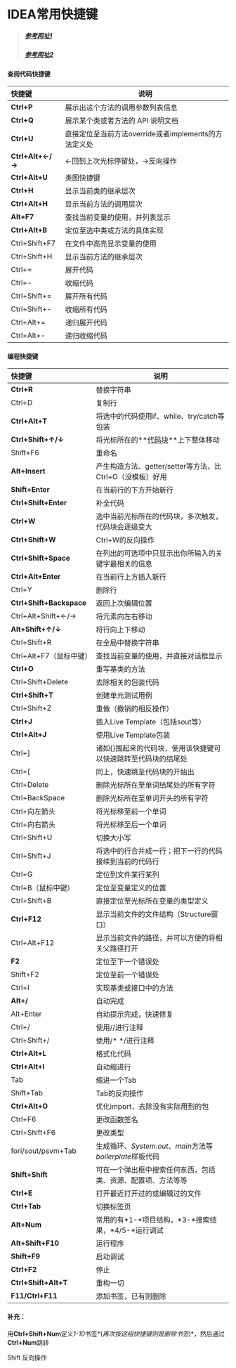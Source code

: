 # IDEA常用快捷键

> ##### [参考网址1](https://blog.csdn.net/wei83523408/article/details/60472168)
>
> ##### [参考网址2](https://blog.csdn.net/deniro_li/article/details/72902621)

#### 查阅代码快捷键

| 快捷键           | 说明                                                 |
| :--------------- | ---------------------------------------------------- |
| **Ctrl+P**       | 展示出这个方法的调用参数列表信息                     |
| **Ctrl+Q**       | 展示某个类或者方法的 API 说明文档                    |
| **Ctrl+U**       | 直接定位至当前方法override或者implements的方法定义处 |
| **Ctrl+Alt+←/→** | ←回到上次光标停留处，→反向操作                       |
| **Ctrl+Alt+U**   | 类图快捷键                                           |
| **Ctrl+H**       | 显示当前类的继承层次                                 |
| **Ctrl+Alt+H**   | 显示当前方法的调用层次                               |
| **Alt+F7**       | 查找当前变量的使用，并列表显示                       |
| **Ctrl+Alt+B**   | 定位至选中类或方法的具体实现                         |
| Ctrl+Shift+F7    | 在文件中高亮显示变量的使用                           |
| Ctrl+Shift+H     | 显示当前方法的继承层次                               |
| Ctrl+=           | 展开代码                                             |
| Ctrl+-           | 收缩代码                                             |
| Ctrl+Shift+=     | 展开所有代码                                         |
| Ctrl+Shift+-     | 收缩所有代码                                         |
| Ctrl+Alt+=       | 递归展开代码                                         |
| Ctrl+Alt+-       | 递归收缩代码                                         |

#### 编程快捷键

| 快捷键                   | 说明                                                         |
| :----------------------- | ------------------------------------------------------------ |
| **Ctrl+R**               | 替换字符串                                                   |
| Ctrl+D                   | 复制行                                                       |
| **Ctrl+Alt+T**           | 将选中的代码使用if、while、try/catch等包装                   |
| **Ctrl+Shift+↑/↓**       | 将光标所在的**<u>代码块</u>**上下整体移动                    |
| Shift+F6                 | 重命名                                                       |
| **Alt+Insert**           | 产生构造方法、getter/setter等方法，比Ctrl+O（没模板）好用    |
| **Shift+Enter**          | 在当前行的下方开始新行                                       |
| **Ctrl+Shift+Enter**     | 补全代码                                                     |
| **Ctrl+W**               | 选中当前光标所在的代码块，多次触发，代码块会逐级变大         |
| **Ctrl+Shift+W**         | Ctrl+W的反向操作                                             |
| **Ctrl+Shift+Space**     | 在列出的可选项中只显示出你所输入的关键字最相关的信息         |
| **Ctrl+Alt+Enter**       | 在当前行上方插入新行                                         |
| Ctrl+Y                   | 删除行                                                       |
| **Ctrl+Shift+Backspace** | 返回上次编辑位置                                             |
| Ctrl+Alt+Shift+←/→       | 将元素向左右移动                                             |
| **Alt+Shift+↑/↓**        | 将行向上下移动                                               |
| Ctrl+Shift+R             | 在全局中替换字符串                                           |
| Ctrl+Alt+F7（鼠标中键）  | 查找当前变量的使用，并直接对话框显示                         |
| **Ctrl+O**               | 重写基类的方法                                               |
| Ctrl+Shift+Delete        | 去除相关的包装代码                                           |
| **Ctrl+Shift+T**         | 创建单元测试用例                                             |
| Ctrl+Shift+Z             | 重做（撤销的相反操作）                                       |
| **Ctrl+J**               | 插入Live Template（包括sout等）                              |
| **Ctrl+Alt+J**           | 使用Live Template包装                                        |
| Ctrl+]                   | 诸如{}围起来的代码块，使用该快捷键可以快速跳转至代码块的结尾处 |
| Ctrl+[                   | 同上，快速跳至代码块的开始出                                 |
| Ctrl+Delete              | 删除光标所在至单词结尾处的所有字符                           |
| Ctrl+BackSpace           | 删除光标所在至单词开头的所有字符                             |
| Ctrl+向左箭头            | 将光标移至前一个单词                                         |
| Ctrl+向右箭头            | 将光标移至后一个单词                                         |
| Ctrl+Shift+U             | 切换大小写                                                   |
| Ctrl+Shift+J             | 将选中的行合并成一行；把下一行的代码接续到当前的代码行       |
| Ctrl+G                   | 定位到文件某行某列                                           |
| Ctrl+B（鼠标中键）       | 定位至变量定义的位置                                         |
| Ctrl+Shift+B             | 直接定位至光标所在变量的类型定义                             |
| **Ctrl+F12**             | 显示当前文件的文件结构（Structure窗口）                      |
| Ctrl+Alt+F12             | 显示当前文件的路径，并可以方便的将相关父路径打开             |
| **F2**                   | 定位至下一个错误处                                           |
| Shift+F2                 | 定位至前一个错误处                                           |
| Ctrl+I                   | 实现基类或接口中的方法                                       |
| **Alt+/**                | 自动完成                                                     |
| Alt+Enter                | 自动提示完成，快速修复                                       |
| Ctrl+/                   | 使用//进行注释                                               |
| Ctrl+Shift+/             | 使用/* */进行注释                                            |
| **Ctrl+Alt+L**           | 格式化代码                                                   |
| **Ctrl+Alt+I**           | 自动缩进行                                                   |
| Tab                      | 缩进一个Tab                                                  |
| Shift+Tab                | Tab的反向操作                                                |
| **Ctrl+Alt+O**           | 优化import，去除没有实际用到的包                             |
| Ctrl+F6                  | 更改函数签名                                                 |
| Ctrl+Shift+F6            | 更改类型                                                     |
| fori/sout/psvm+Tab       | 生成循环、*System.out*、*main*方法等*boilerplate*样板代码    |
| **Shift+Shift**          | 可在一个弹出框中搜索任何东西，包括类、资源、配置项、方法等等 |
| **Ctrl+E**               | 打开最近打开过的或编辑过的文件                               |
| **Ctrl+Tab**             | 切换标签页                                                   |
| **Alt+Num**              | 常用的有*1-*项目结构，*3-*搜索结果，*4/5-*运行调试           |
| **Alt+Shift+F10**        | 运行程序                                                     |
| **Shift+F9**             | 启动调试                                                     |
| **Ctrl+F2**              | 停止                                                         |
| **Ctrl+Shift+Alt+T**     | 重构一切                                                     |
| **F11/Ctrl+F11**         | 添加书签，已有则删除                                         |
#### 补充：

用**Ctrl+Shift+Num**定义*1-10*书签*(*再次按这组快捷键则是删除书签*)*，然后通过**Ctrl+Num**跳转

Shift    反向操作








